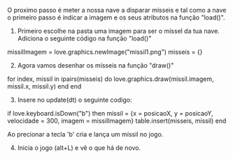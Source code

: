 
O proximo passo é meter a nossa nave a disparar mísseis e tal como a nave o primeiro passo é indicar a imagem e os seus atributos na função "load()".

1. Primeiro escolhe na pasta uma imagem para ser o míssel da tua nave.
Adiciona o seguinte código na função "load()"

missilImagem = love.graphics.newImage("missil1.png")
misseis = {}

   2. Agora vamos desenhar os mísseis na função "draw()"

for index, missil in ipairs(misseis) do
    love.graphics.draw(missil.imagem, missil.x, missil.y)
    end
end


3. Insere no update(dt) o seguinte codigo:

if love.keyboard.isDown("b") then
    missil = {x = posicaoX, y = posicaoY, velocidade = 300, imagem = missilImagem}
    table.insert(misseis, missil)
end

Ao precionar a tecla 'b' cria e lança um míssil no jogo. 

4. Inicia o jogo (alt+L) e vê o que há de novo.

